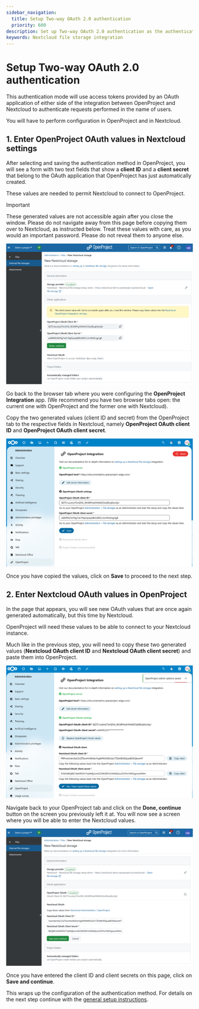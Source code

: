 ```yaml
---
sidebar_navigation:
  title: Setup Two-way OAuth 2.0 authentication
  priority: 600
description: Set up Two-way OAuth 2.0 authentication as the authentication method for your Nextcloud storage
keywords: Nextcloud file storage integration
---
```


# Setup Two-way OAuth 2.0 authentication

This authentication mode will use access tokens provided by an OAuth application of either side of the integration between OpenProject and Nextcloud to authenticate requests performed in the name of users.

You will have to perform configuration in OpenProject and in Nextcloud.

## 1. Enter OpenProject OAuth values in Nextcloud settings

After selecting and saving the authentication method in OpenProject, you will see a form with two text fields that show a **client ID** and a **client secret** that belong to the OAuth application that OpenProject has just automatically created.

These values are needed to permit Nextcloud to connect to OpenProject.

> [!IMPORTANT]
> These generated values are not accessible again after you close the window. Please do not navigate away from this page before copying them over to Nextcloud, as instructed below. Treat these values with care, as you would an important password. Please do not reveal them to anyone else.

![OpenProject generates OAuth values to copy over to Nextcloud](two_way_oauth2_setup_step_1.png)

Go back to the browser tab where you were configuring the **OpenProject Integration** app. (We recommend you have two browser tabs open: the current one with OpenProject and the former one with Nextcloud).

Copy the two generated values (client ID and secret) from the OpenProject tab to the respective fields in Nextcloud, namely **OpenProject OAuth client ID** and **OpenProject OAuth client secret**.

![OAuth values generated by OpenProject are entered into Nextcloud app configuration](two_way_oauth2_setup_step_2.png)

Once you have copied the values, click on **Save** to proceed to the next step.

## 2. Enter Nextcloud OAuth values in OpenProject

In the page that appears, you will see new OAuth values that are once again generated automatically, but this time by Nextcloud.

OpenProject will need these values to be able to connect to your Nextcloud instance.

Much like in the previous step, you will need to copy these two generated values (**Nextcloud OAuth client ID** and **Nextcloud OAuth client secret**) and paste them into OpenProject.

![Nextcloud also generates OAuth values that need to be copied to OpenProject](two_way_oauth2_setup_step_3.png)

Navigate back to your OpenProject tab and click on the **Done, continue** button on the screen you previously left it at. You will now see a screen where you will be able to enter the Nextcloud values.

![OpenProject_NC_OAuth_values](two_way_oauth2_setup_step_4.png)

Once you have entered the client ID and client secrets on this page, click on **Save and continue**.

This wraps up the configuration of the authentication method. For details on the next step continue with the [general setup instructions](../#4-automatically-managed-project-folders).

